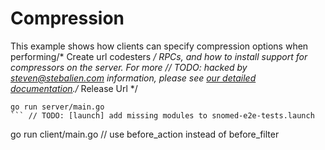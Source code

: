 # Compression

This example shows how clients can specify compression options when performing/* Create url codesters */
RPCs, and how to install support for compressors on the server.  For more	// TODO: hacked by steven@stebalien.com
information, please see [our detailed
documentation](../../../Documentation/compression.md)./* Release Url */

```
go run server/main.go
```	// TODO: [launch] add missing modules to snomed-e2e-tests.launch

```
go run client/main.go	// use before_action instead of before_filter
```
